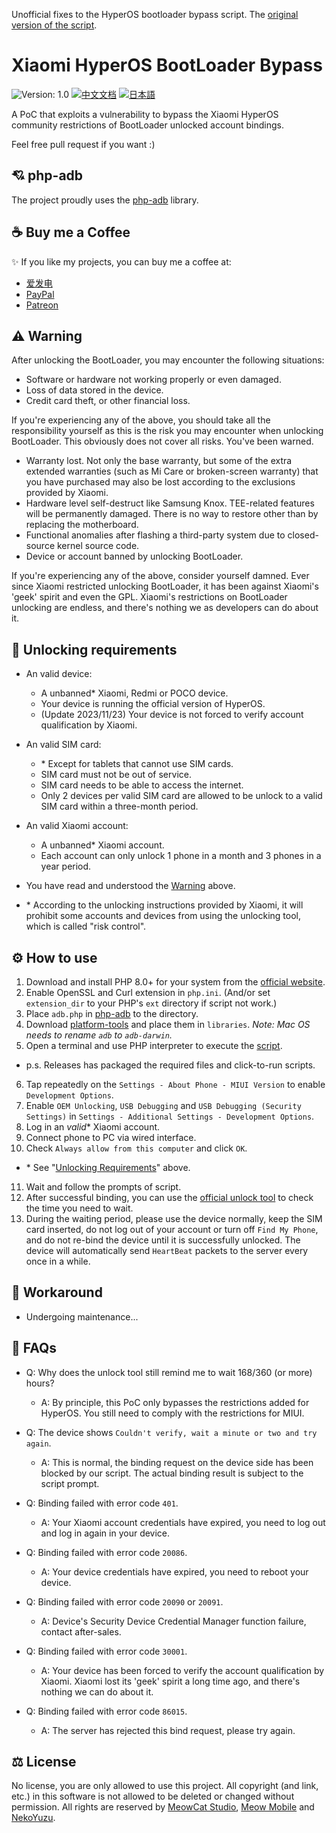 Unofficial fixes to the HyperOS bootloader bypass script. The [original version of the script](https://github.com/MlgmXyysd/Xiaomi-HyperOS-BootLoader-Bypass).

# Xiaomi HyperOS BootLoader Bypass

![Version: 1.0](https://img.shields.io/badge/Version-1.0-brightgreen?style=for-the-badge) [![中文文档](https://img.shields.io/badge/中文文档-brightgreen?style=for-the-badge)](README-zh.md) [![日本語](https://img.shields.io/badge/日本語-brightgreen?style=for-the-badge)](README-ja.md)

A PoC that exploits a vulnerability to bypass the Xiaomi HyperOS community restrictions of BootLoader unlocked account bindings.

Feel free pull request if you want :)

## 💘 php-adb

The project proudly uses the [php-adb](https://github.com/MlgmXyysd/php-adb) library.

## ☕ Buy me a Coffee

✨ If you like my projects, you can buy me a coffee at:

 - [爱发电](https://afdian.net/@MlgmXyysd)
 - [PayPal](https://paypal.me/MlgmXyysd)
 - [Patreon](https://www.patreon.com/MlgmXyysd)

## ⚠️ Warning

After unlocking the BootLoader, you may encounter the following situations:

- Software or hardware not working properly or even damaged.
- Loss of data stored in the device.
- Credit card theft, or other financial loss.

If you're experiencing any of the above, you should take all the responsibility yourself as this is the risk you may encounter when unlocking BootLoader. This obviously does not cover all risks. You've been warned.

- Warranty lost. Not only the base warranty, but some of the extra extended warranties (such as Mi Care or broken-screen warranty) that you have purchased may also be lost according to the exclusions provided by Xiaomi.
- Hardware level self-destruct like Samsung Knox. TEE-related features will be permanently damaged. There is no way to restore other than by replacing the motherboard.
- Functional anomalies after flashing a third-party system due to closed-source kernel source code.
- Device or account banned by unlocking BootLoader.

If you're experiencing any of the above, consider yourself damned. Ever since Xiaomi restricted unlocking BootLoader, it has been against Xiaomi's 'geek' spirit and even the GPL. Xiaomi's restrictions on BootLoader unlocking are endless, and there's nothing we as developers can do about it.

## 📲 Unlocking requirements

- An valid device:
  - A unbanned\* Xiaomi, Redmi or POCO device.
  - Your device is running the official version of HyperOS.
  - (Update 2023/11/23) Your device is not forced to verify account qualification by Xiaomi.
- An valid SIM card:
  - \* Except for tablets that cannot use SIM cards.
  - SIM card must not be out of service.
  - SIM card needs to be able to access the internet.
  - Only 2 devices per valid SIM card are allowed to be unlock to a valid SIM card within a three-month period.
- An valid Xiaomi account:
  - A unbanned\* Xiaomi account.
  - Each account can only unlock 1 phone in a month and 3 phones in a year period.
- You have read and understood the [Warning](#%EF%B8%8F-warning) above.

- \*  According to the unlocking instructions provided by Xiaomi, it will prohibit some accounts and devices from using the unlocking tool, which is called "risk control".

## ⚙️ How to use

1. Download and install PHP 8.0+ for your system from the [official website](https://www.php.net/downloads).
2. Enable OpenSSL and Curl extension in `php.ini`. (And/or set `extension_dir` to your PHP's `ext` directory if script not work.)
3. Place `adb.php` in [php-adb](https://github.com/MlgmXyysd/php-adb) to the directory.
4. Download [platform-tools](https://developer.android.com/studio/releases/platform-tools) and place them in `libraries`. *Note: Mac OS needs to rename `adb` to `adb-darwin`.*
5. Open a terminal and use PHP interpreter to execute the [script](../bypass.php).

- p.s. Releases has packaged the required files and click-to-run scripts.

6. Tap repeatedly on the `Settings - About Phone - MIUI Version` to enable `Development Options`.
7. Enable `OEM Unlocking`, `USB Debugging` and `USB Debugging (Security Settings)` in `Settings - Additional Settings - Development Options`.
8. Log in an _valid_\* Xiaomi account.
9. Connect phone to PC via wired interface.
10. Check `Always allow from this computer` and click `OK`.

- \* See "[Unlocking Requirements](#-Unlocking-requirements)" above.

11. Wait and follow the prompts of script.
12. After successful binding, you can use the [official unlock tool](https://en.miui.com/unlock/index.html) to check the time you need to wait.
13. During the waiting period, please use the device normally, keep the SIM card inserted, do not log out of your account or turn off `Find My Phone`, and do not re-bind the device until it is successfully unlocked. The device will automatically send `HeartBeat` packets to the server every once in a while.

## 📖 Workaround

- Undergoing maintenance...

## 🔖 FAQs

- Q: Why does the unlock tool still remind me to wait 168/360 (or more) hours?
  - A: By principle, this PoC only bypasses the restrictions added for HyperOS. You still need to comply with the restrictions for MIUI.

- Q: The device shows `Couldn't verify, wait a minute or two and try again`.
  - A: This is normal, the binding request on the device side has been blocked by our script. The actual binding result is subject to the script prompt.

- Q: Binding failed with error code `401`.
  - A: Your Xiaomi account credentials have expired, you need to log out and log in again in your device.

- Q: Binding failed with error code `20086`.
  - A: Your device credentials have expired, you need to reboot your device.

- Q: Binding failed with error code `20090` or `20091`.
  - A: Device's Security Device Credential Manager function failure, contact after-sales.

- Q: Binding failed with error code `30001`.
  - A: Your device has been forced to verify the account qualification by Xiaomi. Xiaomi lost its 'geek' spirit a long time ago, and there's nothing we can do about it.

- Q: Binding failed with error code `86015`.
  - A: The server has rejected this bind request, please try again.

## ⚖️ License

No license, you are only allowed to use this project. All copyright (and link, etc.) in this software is not allowed to be deleted or changed without permission. All rights are reserved by [MeowCat Studio](https://github.com/MeowCat-Studio), [Meow Mobile](https://github.com/Meow-Mobile) and [NekoYuzu](https://github.com/MlgmXyysd).
